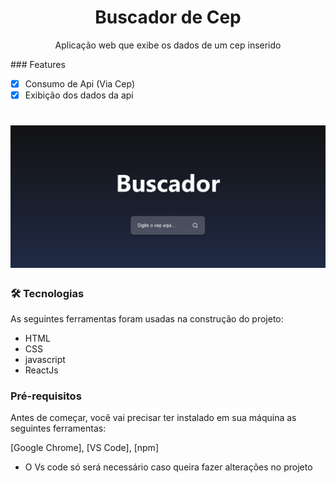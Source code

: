 <h1 align="center">Buscador de Cep</h1>
<p align="center">Aplicação web que exibe os dados de um cep inserido</p>
### Features

- [x] Consumo de Api (Via Cep)
- [x] Exibição dos dados da api 

<h1 align="center">
  <img src = "./assets/screen-init.png" />
</h1>

### 🛠 Tecnologias

As seguintes ferramentas foram usadas na construção do projeto:

- HTML
- CSS
- javascript
- ReactJs

### Pré-requisitos

Antes de começar, você vai precisar ter instalado em sua máquina as seguintes ferramentas:

[Google Chrome], [VS Code], [npm]

- O Vs code só será necessário caso queira fazer alterações no projeto
